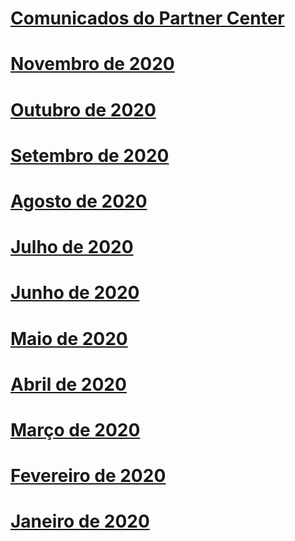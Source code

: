 # [Comunicados do Partner Center](index.md)
# [Novembro de 2020](2020-november.md)
# [Outubro de 2020](2020-october.md)
# [Setembro de 2020](2020-september.md)
# [Agosto de 2020](2020-august.md)
# [Julho de 2020](2020-july.md)
# [Junho de 2020](2020-june.md)
# [Maio de 2020](2020-may.md)
# [Abril de 2020](2020-april.md)
# [Março de 2020](2020-march.md)
# [Fevereiro de 2020](2020-february.md)
# [Janeiro de 2020](2020-january.md)

